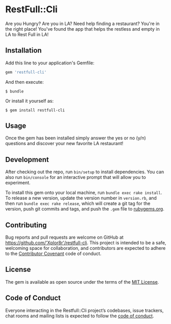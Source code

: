 # RestFull::Cli

Are you Hungry? Are you in LA? Need help finding a restaurant? You're in the right place! You've found the app that helps the restless and empty in LA to Rest Full in LA!

## Installation

Add this line to your application's Gemfile:

```ruby
gem 'restfull-cli'
```

And then execute:

    $ bundle

Or install it yourself as:

    $ gem install restfull-cli

## Usage

Once the gem has been installed simply answer the yes or no (y/n) questions and discover your new favorite LA restaurant!

## Development

After checking out the repo, run `bin/setup` to install dependencies. You can also run `bin/console` for an interactive prompt that will allow you to experiment.

To install this gem onto your local machine, run `bundle exec rake install`. To release a new version, update the version number in `version.rb`, and then run `bundle exec rake release`, which will create a git tag for the version, push git commits and tags, and push the `.gem` file to [rubygems.org](https://rubygems.org).

## Contributing

Bug reports and pull requests are welcome on GitHub at https://github.com/'Xplor8r'/restfull-cli. This project is intended to be a safe, welcoming space for collaboration, and contributors are expected to adhere to the [Contributor Covenant](http://contributor-covenant.org) code of conduct.

## License

The gem is available as open source under the terms of the [MIT License](https://opensource.org/licenses/MIT).

## Code of Conduct

Everyone interacting in the Restfull::Cli project’s codebases, issue trackers, chat rooms and mailing lists is expected to follow the [code of conduct](https://github.com/'Xplor8r'/restfull-cli/blob/master/CODE_OF_CONDUCT.md).
